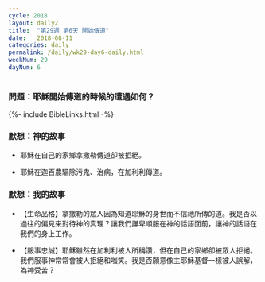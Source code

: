 ```yaml
---
cycle: 2018
layout: daily2
title:  "第29週 第6天 開始傳道"
date:   2018-08-11
categories: daily
permalink: /daily/wk29-day6-daily.html
weekNum: 29
dayNum: 6
---
```


### 問題：耶穌開始傳道的時候的遭遇如何？

{%- include BibleLinks.html -%}

### 默想：神的故事 
+ 耶穌在自己的家鄉拿撒勒傳道卻被拒絕。

+ 耶穌在迦百農驅除污鬼、治病，在加利利傳道。

### 默想：我的故事
+ 【生命品格】拿撒勒的眾人因為知道耶穌的身世而不信祂所傳的道。我是否以過往的偏見來對待神的真理？讓我們謙卑順服在神的話語面前，讓神的話語在我們的身上工作。

+ 【服事忠誠】耶穌雖然在加利利被人所稱讚，但在自己的家鄉卻被眾人拒絕。我們服事神常常會被人拒絕和嗤笑。我是否願意像主耶穌基督一樣被人誤解，為神受苦？
